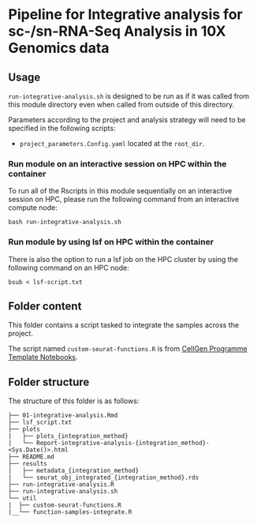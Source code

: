 # Pipeline for Integrative analysis for sc-/sn-RNA-Seq Analysis in 10X Genomics data

## Usage

`run-integrative-analysis.sh` is designed to be run as if it was called from this module directory even when called from outside of this directory.

Parameters according to the project and analysis strategy will need to be specified in the following scripts:
- `project_parameters.Config.yaml` located at the `root_dir`.


### Run module on an interactive session on HPC within the container

To run all of the Rscripts in this module sequentially on an interactive session on HPC, please run the following command from an interactive compute node:

```
bash run-integrative-analysis.sh
```

### Run module by using lsf on HPC within the container

There is also the option to run a lsf job on the HPC cluster by using the following command on an HPC node:

```
bsub < lsf-script.txt
```


## Folder content
This folder contains a script tasked to integrate the samples across the project.

The script named `custom-seurat-functions.R` is from [CellGen Programme Template Notebooks](https://github.com/cellgeni/notebooks).

## Folder structure 

The structure of this folder is as follows:

```
├── 01-integrative-analysis.Rmd
├── lsf_script.txt
├── plots
|   ├── plots_{integration_method}
|   └── Report-integrative-analysis-{integration_method}-<Sys.Date()>.html
├── README.md
├── results
|   ├── metadata_{integration_method}
|   └── seurat_obj_integrated_{integration_method}.rds
├── run-integrative-analysis.R
├── run-integrative-analysis.sh
└── util
|  ├── custom-seurat-functions.R
|__└── function-samples-integrate.R
```